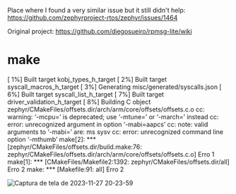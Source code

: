 Place where I found a very similar issue but it still didn't help:
https://github.com/zephyrproject-rtos/zephyr/issues/1464

Original project:
https://github.com/diegosueiro/rpmsg-lite/wiki

# make
[  1%] Built target kobj_types_h_target
[  2%] Built target syscall_macros_h_target
[  3%] Generating misc/generated/syscalls.json
[  6%] Built target syscall_list_h_target
[  7%] Built target driver_validation_h_target
[  8%] Building C object zephyr/CMakeFiles/offsets.dir/arch/arm/core/offsets/offsets.c.o
cc: warning: ‘-mcpu=’ is deprecated; use ‘-mtune=’ or ‘-march=’ instead
cc: error: unrecognized argument in option ‘-mabi=aapcs’
cc: note: valid arguments to ‘-mabi=’ are: ms sysv
cc: error: unrecognized command line option ‘-mthumb’
make[2]: *** [zephyr/CMakeFiles/offsets.dir/build.make:76: zephyr/CMakeFiles/offsets.dir/arch/arm/core/offsets/offsets.c.o] Erro 1
make[1]: *** [CMakeFiles/Makefile2:1392: zephyr/CMakeFiles/offsets.dir/all] Erro 2
make: *** [Makefile:91: all] Erro 2

![Captura de tela de 2023-11-27 20-23-59](https://github.com/neuberfran/zephyr_old_version/assets/38701397/eb293061-495c-42ec-81fc-4b71ae33f2d7)
